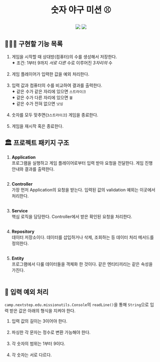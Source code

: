 <div align="center">

# 숫자 야구 미션 ⚾️
<img src="https://img.shields.io/badge/java-007396?style=for-the-badge&logo=java&logoColor=white"/>
<img src="https://img.shields.io/badge/junit5-25A162?style=for-the-badge&logo=junit5&logoColor=white"/><br>

</div>

## 👩🏻‍💻 구현할 기능 목록

1. 게임을 시작할 때 상대방(컴퓨터)의 수를 생성해서 저장한다.<br>
   ✦ 조건: 1부터 9까지 _서로 다른_ 수로 이루어진 _3자리의_ 수 <br><br>
2. 게임 플레이어가 입력한 값을 예외 처리한다. <br><br>
3. 입력 값과 컴퓨터의 수를 비교하여 결과를 출력한다.<br>
   ✦ 같은 수가 같은 자리에 있으면 `스트라이크`<br>
   ✦ 같은 수가 다른 자리에 있으면 `볼`<br>
   ✦ 같은 수가 전혀 없으면 `낫싱`<br><br>
4. 숫자를 모두 맞추면(`3스트라이크`) 게임을 종료한다.<br><br>
5. 게임을 재시작 혹은 종료한다.

## 🏛️ 프로젝트 패키지 구조

1. <b>Application</b><br>
프로그램을 실행하고 게임 플레이어로부터 입력 받아 요청을 전달한다. 게임 진행 안내와 결과를 출력한다.<br><br>

2. <b>Controller</b><br>
가장 먼저 Application의 요청을 받는다. 입력된 값의 validation 예외는 이곳에서 처리한다. <br><br>

3. <b>Service</b><br>
핵심 로직을 담당한다. Controller에서 받은 확인된 요청을 처리한다.<br><br>

4. <b>Repository</b><br>
데이터 저장소이다. 데이터를 삽입하거나 삭제, 조회하는 등 데이터 처리 메서드를 정의한다.<br><br>

5. <b>Entity</b><br>
프로그램에서 다룰 데이터들을 객체화 한 것이다. 같은 엔티티끼리는 같은 속성을 가진다.<br><br>


## 🚨 입력 예외 처리
`camp.nextstep.edu.missionutils.Console`의 `readLine()`을 통해 `String`으로 입력 받은 값은 아래의 형식을 지켜야 한다.

1. 입력 값의 길이는 3이어야 한다.<br><br>
2. 파싱한 각 문자는 정수로 변환 가능해야 한다.<br><br>
3. 각 숫자의 범위는 1부터 9이다.<br><br>
4. 각 숫자는 서로 다르다.
